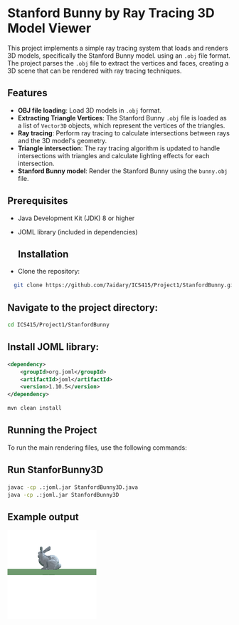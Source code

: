 # Stanford Bunny by Ray Tracing 3D Model Viewer

This project implements a simple ray tracing system that loads and renders 3D models, specifically the Stanford Bunny model. using an `.obj` file format. The project parses the `.obj` file to extract the vertices and faces, creating a 3D scene that can be rendered with ray tracing techniques.

## Features
- **OBJ file loading**: Load 3D models in `.obj` format.
- **Extracting Triangle Vertices**: The Stanford Bunny `.obj` file is loaded as a list of `Vector3D` objects, which represent the vertices of the triangles.
- **Ray tracing**: Perform ray tracing to calculate intersections between rays and the 3D model's geometry.
- **Triangle intersection**: The ray tracing algorithm is updated to handle intersections with triangles and calculate lighting effects for each intersection.
- **Stanford Bunny model**: Render the Stanford Bunny using the `bunny.obj` file.

## Prerequisites

- Java Development Kit (JDK) 8 or higher

- JOML library (included in dependencies)

  ## Installation
- Clone the repository:  
```bash
  git clone https://github.com/7aidary/ICS415/Project1/StanfordBunny.git
```
  ## Navigate to the project directory:
```bash
cd ICS415/Project1/StanfordBunny
```

## Install JOML library:

```xml
<dependency>
    <groupId>org.joml</groupId>
    <artifactId>joml</artifactId>
    <version>1.10.5</version>
</dependency>
```
```bash
mvn clean install
```
## Running the Project

To run the main rendering files, use the following commands:

## Run StanforBunny3D
```bash
javac -cp .:joml.jar StanfordBunny3D.java
java -cp .:joml.jar StanfordBunny3D
```
## Example output
![Alt](https://github.com/7aidary/ICS415/blob/c8403c5356250770465f1d64aaa8a8dc1db75981/Project1/StanfordBunny/output7.png)
